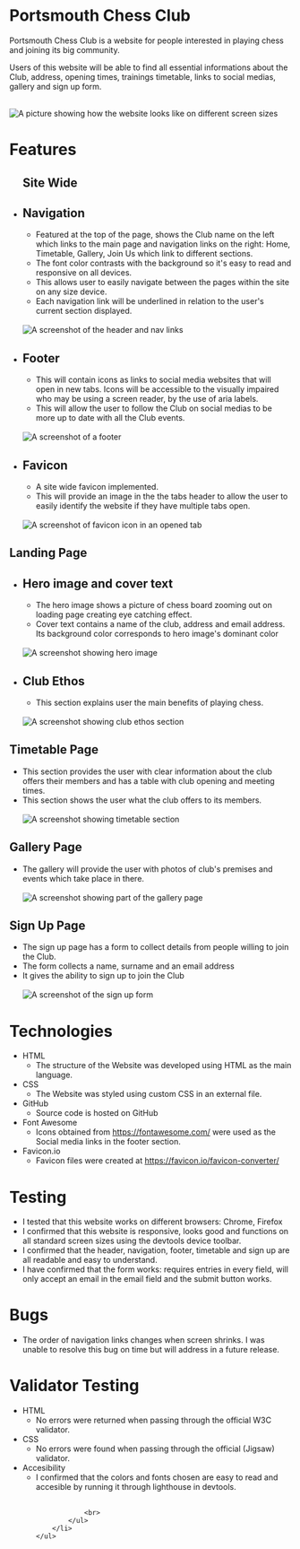<!DOCTYPE html>
<html lang="en">
<head>
    <meta charset="UTF-8">
    <meta http-equiv="X-UA-Compatible" content="IE=edge">
    <meta name="viewport" content="width=device-width, initial-scale=1.0">
    <title>Document</title>
</head>
<body>
<h1>Portsmouth Chess Club</h1>
<p>Portsmouth Chess Club is a website for people interested in playing chess and joining its big community.</p>
<p>Users of this website will be able to find all essential informations about the Club, address, opening times,
        trainings timetable, links to social medias, gallery and sign up form.</p>
<br>
<img src="assets/images/responsive.jpg" alt="A picture showing how the website looks like on different screen sizes">
<br>
<h1>Features</h1>
    <ul>
    <h2>Site Wide</h2>
        <li>
        <h2>Navigation</h2>
            <ul>
                <li>Featured at the top of the page, shows the Club name on the left which links to the main page and
                    navigation links on the right: Home, Timetable, Gallery, Join Us which link to different sections.
                </li>
                <li>The font color contrasts with the background so it's easy to read and responsive on all devices.</li>
                <li>This allows user to easily navigate between the pages within the site on any size device.</li>
                <li>Each navigation link will be underlined in relation to the user's current section displayed.</li>
            </ul>
            <br>
            <img src="assets/images/nav-links.jpg" alt="A screenshot of the header and nav links">
            <br>
        </li>
        <li>
        <h2>Footer</h2>
            <ul>
                <li>This will contain icons as links to social media websites that will open in new tabs. Icons will be
                    accessible to the visually impaired who may be using a screen reader, by the use of aria labels.</li>
                <li>This will allow the user to follow the Club on social medias to be more up to date with all the Club
                    events.</li>
            </ul>
            <br>
            <img src="assets/images/footer-readme.jpg" alt="A screenshot of a footer">
            <br>
        </li>
        <li>
        <h2>Favicon</h2>
            <ul>
                <li>A site wide favicon implemented.</li>
                <li>This will provide an image in the the tabs header to allow the user to easily identify the website if
                    they have multiple tabs open.</li>
            </ul>
        <br>
        <img src="assets/images/favicon-readme.jgp" alt="A screenshot of favicon icon in an opened tab">
        <br>
        </li>
    </ul>
    <h2>Landing Page</h2>
        <ul>
            <li>
            <h2>Hero image and cover text</h2>
                <ul>
                <li>The hero image shows a picture of chess board zooming out on loading page creating eye catching effect.</li>
                <li>Cover text contains a name of the club, address and email address. Its background color corresponds to hero
                image's dominant color</li>
                </ul>
            <br>
            <img src="assets/images/hero-image-readme.jpg" alt="A screenshot showing hero image">
            <br>
            </li>
            <li>
            <h2>Club Ethos</h2>
                <ul>
                <li>This section explains user the main benefits of playing chess.</li>
                </ul>
            <br>
             <img src="assets/images/club-ethos-readme.jpg" alt="A screenshot showing club ethos section">
            <br>
            </li>
        </ul>
    <h2>Timetable Page</h2>
        <ul>
            <li>This section provides the user with clear information about the club offers their members and has a table with club opening and meeting times.</li>
            <li>This section shows the user what the club offers to its members.</li>
        <br>
        <img src="assets/images/timetable-readme.jpg" alt="A screenshot showing timetable section">
        <br>
        </ul>
    <h2>Gallery Page</h2>
    <ul>
        <li>The gallery will provide the user with photos of club's premises and events which take place in there.</li>
    <br>
    <img src="assets/images/gallery-readme.jpg" alt="A screenshot showing part of the gallery page">
    <br>
    </ul>
    <h2>Sign Up Page</h2>
    <ul>
        <li>The sign up page has a form to collect details from people willing to join the Club.</li>
        <li>The form collects a name, surname and an email address</li>
        <li>It gives the ability to sign up to join the Club</li>
    <br>
    <img src="assets/images/form-readme.jpg" alt="A screenshot of the sign up form">
    <br>
    </ul>
<h1>Technologies</h1>
    <ul>
        <li>HTML
            <ul>
                <li>
                    The structure of the Website was developed using HTML as the main language.
                </li>
            </ul>
        </li>
        <li>CSS
            <ul>
                <li>
                    The Website was styled using custom CSS in an external file.
                </li>
            </ul>
        </li>
        <li>GitHub
            <ul>
                <li>
                    Source code is hosted on GitHub
                </li>
            </ul>
        </li>
        <li>Font Awesome
            <ul>
                <li>
                    Icons obtained from <a href="https://fontawesome.com/" target="_blank">https://fontawesome.com/</a> were used as the Social media links in the footer section.
                </li>
            </ul>
        </li>
        <li>Favicon.io
            <ul>
                <li>
                    Favicon files were created at <a href="https://favicon.io/favicon-converter/" target="_blank">https://favicon.io/favicon-converter/</a>
                </li>
            </ul>
        </li>
    </ul>
<h1>Testing</h1>
    <ul>
        <li>I tested that this website works on different browsers: Chrome, Firefox</li>
        <li>I confirmed that this website is responsive, looks good and functions on all standard screen sizes using the devtools device toolbar.</li>
        <li>I confirmed that the header, navigation, footer, timetable and sign up are all readable and easy to understand.</li>
        <li>I have confirmed that the form works: requires entries in every field, will only accept an email in the email field and the submit button works.</li>
    </ul>
<h1>Bugs</h1>
    <ul>
        <li>The order of navigation links changes when screen shrinks. I was unable to resolve this bug on time but will address in a future release.</li>
    </ul>
<h1>Validator Testing</h1>
    <ul>
        <li>HTML
            <ul>
                <li>
                    No errors were returned when passing through the official W3C validator.
                </li>
            </ul>
        </li>
        <li>CSS
            <ul>
                <li>
                    No errors were found when passing through the official (Jigsaw) validator.
                </li>
            </ul>
        </li>
        <li>Accesibility
            <ul>
                <li>
                    I confirmed that the colors and fonts chosen are easy to read and accesible by running it through lighthouse in devtools.
                </li>
                <br>

                <br>
            </ul>
        </li>
    </ul>
</body>
</html>
